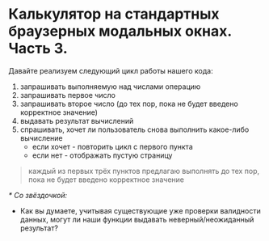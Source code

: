 # Калькулятор на стандартных браузерных модальных окнах. Часть 3.

Давайте реализуем следующий цикл работы нашего кода:
1. запрашивать выполняемую над числами операцию
2. запрашивать первое число
3. запрашивать второе число (до тех пор, пока не будет введено корректное значение)
4. выдавать результат вычислений
5. спрашивать, хочет ли пользователь снова выполнить какое-либо вычисление
    * если хочет - повторить цикл с первого пункта
    * если нет - отображать пустую страницу

> каждый из первых трёх пунктов предлагаю выполнять до тех пор, пока не будет введено
корректное значение

_* Со звёздочкой:_

* Как вы думаете, учитывая существующие уже проверки валидности данных, могут ли наши
функции выдавать неверный/неожиданный результат?